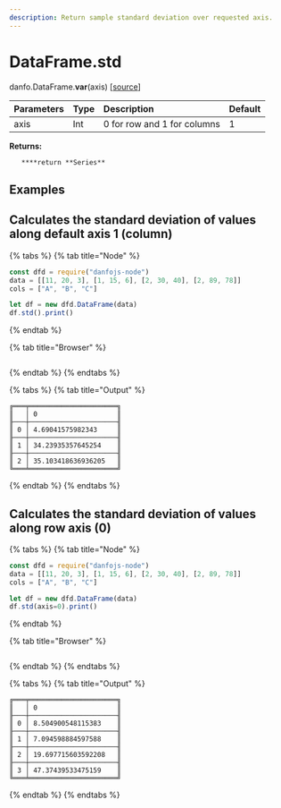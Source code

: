 ```yaml
---
description: Return sample standard deviation over requested axis.
---
```


# DataFrame.std

danfo.DataFrame.**var**\(axis\) \[[source](https://github.com/opensource9ja/danfojs/blob/3398c2f540c16ac95599a05b6f2db4eff8a258c9/danfojs/src/core/frame.js#L563)\]

| Parameters | Type | Description | Default |
| :--- | :--- | :--- | :--- |
| axis | Int | 0 for row and 1 for columns  | 1 |

**Returns:**

       ****return **Series**

## **Examples**

## Calculates the standard deviation of values along default axis 1 \(column\)

{% tabs %}
{% tab title="Node" %}
```javascript
const dfd = require("danfojs-node")
data = [[11, 20, 3], [1, 15, 6], [2, 30, 40], [2, 89, 78]]
cols = ["A", "B", "C"]

let df = new dfd.DataFrame(data)
df.std().print()
```
{% endtab %}

{% tab title="Browser" %}
```

```
{% endtab %}
{% endtabs %}

{% tabs %}
{% tab title="Output" %}
```text
╔═══╤══════════════════════╗
║   │ 0                    ║
╟───┼──────────────────────╢
║ 0 │ 4.69041575982343     ║
╟───┼──────────────────────╢
║ 1 │ 34.23935357645254    ║
╟───┼──────────────────────╢
║ 2 │ 35.103418636936205   ║
╚═══╧══════════════════════╝
```
{% endtab %}
{% endtabs %}

## Calculates the standard deviation of values along row axis \(0\)

{% tabs %}
{% tab title="Node" %}
```javascript
const dfd = require("danfojs-node")
data = [[11, 20, 3], [1, 15, 6], [2, 30, 40], [2, 89, 78]]
cols = ["A", "B", "C"]

let df = new dfd.DataFrame(data)
df.std(axis=0).print()
```
{% endtab %}

{% tab title="Browser" %}
```

```
{% endtab %}
{% endtabs %}

{% tabs %}
{% tab title="Output" %}
```text
╔═══╤══════════════════════╗
║   │ 0                    ║
╟───┼──────────────────────╢
║ 0 │ 8.504900548115383    ║
╟───┼──────────────────────╢
║ 1 │ 7.094598884597588    ║
╟───┼──────────────────────╢
║ 2 │ 19.697715603592208   ║
╟───┼──────────────────────╢
║ 3 │ 47.37439533475159    ║
╚═══╧══════════════════════╝
```
{% endtab %}
{% endtabs %}

